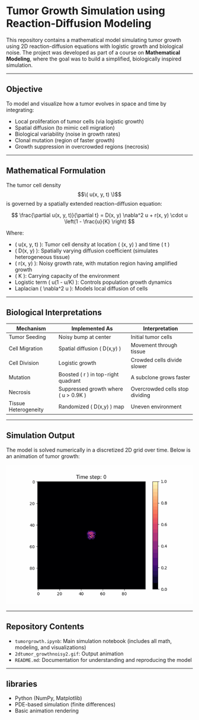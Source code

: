#  Tumor Growth Simulation using Reaction-Diffusion Modeling

This repository contains a mathematical model simulating tumor growth using 2D reaction-diffusion equations with logistic growth and biological noise. The project was developed as part of a course on **Mathematical Modeling**, where the goal was to build a simplified, biologically inspired simulation.

---

##  Objective

To model and visualize how a tumor evolves in space and time by integrating:
- Local proliferation of tumor cells (via logistic growth)
- Spatial diffusion (to mimic cell migration)
- Biological variability (noise in growth rates)
- Clonal mutation (region of faster growth)
- Growth suppression in overcrowded regions (necrosis)

---

##  Mathematical Formulation

The tumor cell density $$\( u(x, y, t) \)$$ is governed by a spatially extended reaction-diffusion equation:

$$
\frac{\partial u(x, y, t)}{\partial t} = D(x, y) \nabla^2 u + r(x, y) \cdot u \left(1 - \frac{u}{K} \right)
$$

Where:

- \( u(x, y, t) \): Tumor cell density at location \( (x, y) \) and time \( t \)
- \( D(x, y) \): Spatially varying diffusion coefficient (simulates heterogeneous tissue)
- \( r(x, y) \): Noisy growth rate, with mutation region having amplified growth
- \( K \): Carrying capacity of the environment
- Logistic term \( u(1 - u/K) \): Controls population growth dynamics
- Laplacian \( \nabla^2 u \): Models local diffusion of cells

---

##  Biological Interpretations

| Mechanism       | Implemented As        | Interpretation |
|----------------|------------------------|----------------|
| Tumor Seeding  | Noisy bump at center   | Initial tumor cells |
| Cell Migration | Spatial diffusion \( D(x,y) \) | Movement through tissue |
| Cell Division  | Logistic growth        | Crowded cells divide slower |
| Mutation       | Boosted \( r \) in top-right quadrant | A subclone grows faster |
| Necrosis       | Suppressed growth where \( u > 0.9K \) | Overcrowded cells stop dividing |
| Tissue Heterogeneity | Randomized \( D(x,y) \) map | Uneven environment |

---

##  Simulation Output

The model is solved numerically in a discretized 2D grid over time. Below is an animation of tumor growth:

![Tumor Growth Simulation](./2dtumor_growthnoisy2.gif)

---

##  Repository Contents

- `tumorgrowth.ipynb`: Main simulation notebook (includes all math, modeling, and visualizations)
- `2dtumor_growthnoisy2.gif`: Output animation 
- `README.md`: Documentation for understanding and reproducing the model

---

##  libraries 

- Python (NumPy, Matplotlib)
- PDE-based simulation (finite differences)
- Basic animation rendering




